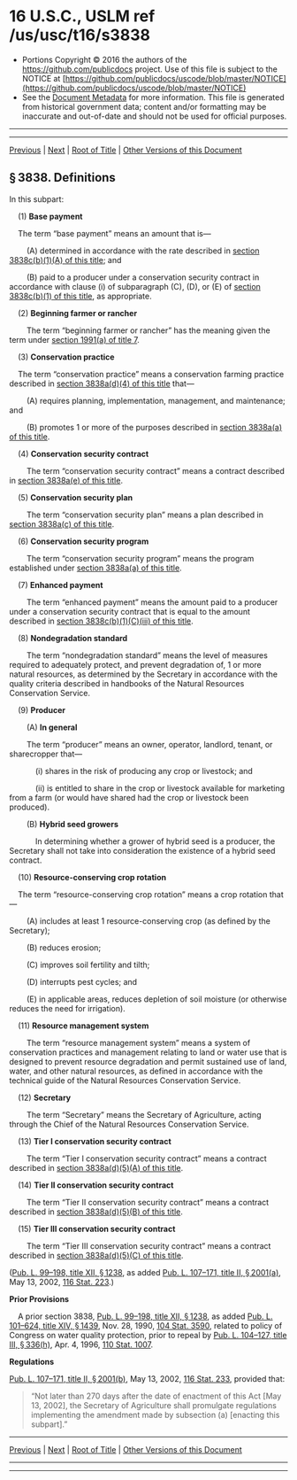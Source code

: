 ---
---

# 16 U.S.C., USLM ref /us/usc/t16/s3838

* Portions Copyright © 2016 the authors of the https://github.com/publicdocs project.
  Use of this file is subject to the NOTICE at [https://github.com/publicdocs/uscode/blob/master/NOTICE](https://github.com/publicdocs/uscode/blob/master/NOTICE)
* See the [Document Metadata](././../../../../../../..//README.md) for more information.
  This file is generated from historical government data; content and/or formatting may be inaccurate and out-of-date and should not be used for official purposes.

----------
----------

[Previous](./../../../../../../..//us/usc/t16/ch58/schIV/ptII/spta/m__us_usc_t16_ch58_schIV_ptII_spta.md) | [Next](./../../../../../../..//us/usc/t16/ch58/schIV/ptII/spta/m__us_usc_t16_s3838a.md) | [Root of Title](./../../../../../../../) | [Other Versions of this Document](https://publicdocs.github.io/go/links?ns=uslm&ref=%2Fus%2Fusc%2Ft16%2Fs3838)

## § 3838. Definitions

In this subpart:

    (1) __Base payment__ 

    The term “base payment” means an amount that is—

        (A) determined in accordance with the rate described in [section 3838c(b)(1)(A) of this title][/us/usc/t16/s3838c/b/1/A]; and

        (B) paid to a producer under a conservation security contract in accordance with clause (i) of subparagraph (C), (D), or (E) of [section 3838c(b)(1) of this title][/us/usc/t16/s3838c/b/1], as appropriate.

    (2) __Beginning farmer or rancher__ 

        The term “beginning farmer or rancher” has the meaning given the term under [section 1991(a) of title 7][/us/usc/t7/s1991/a].

    (3) __Conservation practice__ 

    The term “conservation practice” means a conservation farming practice described in [section 3838a(d)(4) of this title][/us/usc/t16/s3838a/d/4] that—

        (A) requires planning, implementation, management, and maintenance; and

        (B) promotes 1 or more of the purposes described in [section 3838a(a) of this title][/us/usc/t16/s3838a/a].

    (4) __Conservation security contract__ 

        The term “conservation security contract” means a contract described in [section 3838a(e) of this title][/us/usc/t16/s3838a/e].

    (5) __Conservation security plan__ 

        The term “conservation security plan” means a plan described in [section 3838a(c) of this title][/us/usc/t16/s3838a/c].

    (6) __Conservation security program__ 

        The term “conservation security program” means the program established under [section 3838a(a) of this title][/us/usc/t16/s3838a/a].

    (7) __Enhanced payment__ 

        The term “enhanced payment” means the amount paid to a producer under a conservation security contract that is equal to the amount described in [section 3838c(b)(1)(C)(iii) of this title][/us/usc/t16/s3838c/b/1/C/iii].

    (8) __Nondegradation standard__ 

        The term “nondegradation standard” means the level of measures required to adequately protect, and prevent degradation of, 1 or more natural resources, as determined by the Secretary in accordance with the quality criteria described in handbooks of the Natural Resources Conservation Service.

    (9) __Producer__ 

        (A) __In general__ 

        The term “producer” means an owner, operator, landlord, tenant, or sharecropper that—

            (i) shares in the risk of producing any crop or livestock; and

            (ii) is entitled to share in the crop or livestock available for marketing from a farm (or would have shared had the crop or livestock been produced).

        (B) __Hybrid seed growers__ 

            In determining whether a grower of hybrid seed is a producer, the Secretary shall not take into consideration the existence of a hybrid seed contract.

    (10) __Resource-conserving crop rotation__ 

    The term “resource-conserving crop rotation” means a crop rotation that—

        (A) includes at least 1 resource-conserving crop (as defined by the Secretary);

        (B) reduces erosion;

        (C) improves soil fertility and tilth;

        (D) interrupts pest cycles; and

        (E) in applicable areas, reduces depletion of soil moisture (or otherwise reduces the need for irrigation).

    (11) __Resource management system__ 

        The term “resource management system” means a system of conservation practices and management relating to land or water use that is designed to prevent resource degradation and permit sustained use of land, water, and other natural resources, as defined in accordance with the technical guide of the Natural Resources Conservation Service.

    (12) __Secretary__ 

        The term “Secretary” means the Secretary of Agriculture, acting through the Chief of the Natural Resources Conservation Service.

    (13) __Tier I conservation security contract__ 

        The term “Tier I conservation security contract” means a contract described in [section 3838a(d)(5)(A) of this title][/us/usc/t16/s3838a/d/5/A].

    (14) __Tier II conservation security contract__ 

        The term “Tier II conservation security contract” means a contract described in [section 3838a(d)(5)(B) of this title][/us/usc/t16/s3838a/d/5/B].

    (15) __Tier III conservation security contract__ 

        The term “Tier III conservation security contract” means a contract described in [section 3838a(d)(5)(C) of this title][/us/usc/t16/s3838a/d/5/C].

([Pub. L. 99–198, title XII, § 1238][/us/pl/99/198/s1238], as added [Pub. L. 107–171, title II, § 2001(a)][/us/pl/107/171/s2001/a], May 13, 2002, [116 Stat. 223][/us/stat/116/223].)

 __Prior Provisions__ 

    A prior section 3838, [Pub. L. 99–198, title XII, § 1238][/us/pl/99/198/s1238], as added [Pub. L. 101–624, title XIV, § 1439][/us/pl/101/624/s1439], Nov. 28, 1990, [104 Stat. 3590][/us/stat/104/3590], related to policy of Congress on water quality protection, prior to repeal by [Pub. L. 104–127, title III, § 336(h)][/us/pl/104/127/s336/h], Apr. 4, 1996, [110 Stat. 1007][/us/stat/110/1007].

 __Regulations__ 

[Pub. L. 107–171, title II, § 2001(b)][/us/pl/107/171/s2001/b], May 13, 2002, [116 Stat. 233][/us/stat/116/233], provided that: 

> “Not later than 270 days after the date of enactment of this Act \[May 13, 2002\], the Secretary of Agriculture shall promulgate regulations implementing the amendment made by subsection (a) \[enacting this subpart\].”

----------

[Previous](./../../../../../../..//us/usc/t16/ch58/schIV/ptII/spta/m__us_usc_t16_ch58_schIV_ptII_spta.md) | [Next](./../../../../../../..//us/usc/t16/ch58/schIV/ptII/spta/m__us_usc_t16_s3838a.md) | [Root of Title](./../../../../../../../) | [Other Versions of this Document](https://publicdocs.github.io/go/links?ns=uslm&ref=%2Fus%2Fusc%2Ft16%2Fs3838)

----------
----------

[/us/usc/t16/s3838c/b/1/A]: https://publicdocs.github.io/go/links?ns=uslm&ref=%2Fus%2Fusc%2Ft16%2Fs3838c%2Fb%2F1%2FA
[/us/usc/t16/s3838c/b/1]: https://publicdocs.github.io/go/links?ns=uslm&ref=%2Fus%2Fusc%2Ft16%2Fs3838c%2Fb%2F1
[/us/usc/t7/s1991/a]: https://publicdocs.github.io/go/links?ns=uslm&ref=%2Fus%2Fusc%2Ft7%2Fs1991%2Fa
[/us/usc/t16/s3838a/d/4]: https://publicdocs.github.io/go/links?ns=uslm&ref=%2Fus%2Fusc%2Ft16%2Fs3838a%2Fd%2F4
[/us/usc/t16/s3838a/a]: https://publicdocs.github.io/go/links?ns=uslm&ref=%2Fus%2Fusc%2Ft16%2Fs3838a%2Fa
[/us/usc/t16/s3838a/e]: https://publicdocs.github.io/go/links?ns=uslm&ref=%2Fus%2Fusc%2Ft16%2Fs3838a%2Fe
[/us/usc/t16/s3838a/c]: https://publicdocs.github.io/go/links?ns=uslm&ref=%2Fus%2Fusc%2Ft16%2Fs3838a%2Fc
[/us/usc/t16/s3838a/a]: https://publicdocs.github.io/go/links?ns=uslm&ref=%2Fus%2Fusc%2Ft16%2Fs3838a%2Fa
[/us/usc/t16/s3838c/b/1/C/iii]: https://publicdocs.github.io/go/links?ns=uslm&ref=%2Fus%2Fusc%2Ft16%2Fs3838c%2Fb%2F1%2FC%2Fiii
[/us/usc/t16/s3838a/d/5/A]: https://publicdocs.github.io/go/links?ns=uslm&ref=%2Fus%2Fusc%2Ft16%2Fs3838a%2Fd%2F5%2FA
[/us/usc/t16/s3838a/d/5/B]: https://publicdocs.github.io/go/links?ns=uslm&ref=%2Fus%2Fusc%2Ft16%2Fs3838a%2Fd%2F5%2FB
[/us/usc/t16/s3838a/d/5/C]: https://publicdocs.github.io/go/links?ns=uslm&ref=%2Fus%2Fusc%2Ft16%2Fs3838a%2Fd%2F5%2FC
[/us/pl/99/198/s1238]: https://publicdocs.github.io/go/links?ns=uslm&ref=%2Fus%2Fpl%2F99%2F198%2Fs1238
[/us/pl/107/171/s2001/a]: https://publicdocs.github.io/go/links?ns=uslm&ref=%2Fus%2Fpl%2F107%2F171%2Fs2001%2Fa
[/us/stat/116/223]: https://publicdocs.github.io/go/links?ns=uslm&ref=%2Fus%2Fstat%2F116%2F223
[/us/pl/99/198/s1238]: https://publicdocs.github.io/go/links?ns=uslm&ref=%2Fus%2Fpl%2F99%2F198%2Fs1238
[/us/pl/101/624/s1439]: https://publicdocs.github.io/go/links?ns=uslm&ref=%2Fus%2Fpl%2F101%2F624%2Fs1439
[/us/stat/104/3590]: https://publicdocs.github.io/go/links?ns=uslm&ref=%2Fus%2Fstat%2F104%2F3590
[/us/pl/104/127/s336/h]: https://publicdocs.github.io/go/links?ns=uslm&ref=%2Fus%2Fpl%2F104%2F127%2Fs336%2Fh
[/us/stat/110/1007]: https://publicdocs.github.io/go/links?ns=uslm&ref=%2Fus%2Fstat%2F110%2F1007
[/us/pl/107/171/s2001/b]: https://publicdocs.github.io/go/links?ns=uslm&ref=%2Fus%2Fpl%2F107%2F171%2Fs2001%2Fb
[/us/stat/116/233]: https://publicdocs.github.io/go/links?ns=uslm&ref=%2Fus%2Fstat%2F116%2F233


